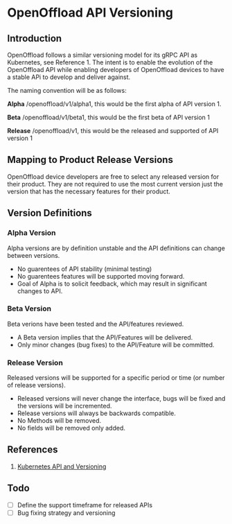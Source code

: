 # OpenOffload API Versioning

## Introduction
OpenOffload follows a similar versioning model for its gRPC API as Kubernetes, see Reference 1. The intent is to enable the evolution of the OpenOffload API while enabling developers of OpenOffload devices to have a stable APi to develop and deliver against.

The naming convention will be as follows:

**Alpha** /openoffload/v1/alpha1, this would be the first alpha of API version 1.

**Beta** /openoffload/v1/beta1, this would be the first beta of API version 1

**Release** /openoffload/v1, this would be the released and supported of API version 1

## Mapping to Product Release Versions
OpenOffload device developers are free to select any released version for their product. They are not required to use the most current version just the version that has the necessary features for their product.

## Version Definitions

### Alpha Version
Alpha versions are by definition unstable and the API definitions can change between versions.
- No guarentees of API stability (minimal testing)
- No guarentees features will be supported moving forward.
- Goal of Alpha is to solicit feedback, which may result in significant changes to API.
### Beta Version
Beta verions have been tested and the API/features reviewed.
- A Beta version implies that the API/Features will be delivered.
- Only minor changes (bug fixes) to the API/Feature will be committed.
### Release Version
Released versions will be supported for a specific period or time (or number of release versions).
- Released versions will never change the interface, bugs will be fixed and the versions will be incremented.
- Release versions will always be backwards compatible.
- No Methods will be removed.
- No fields will be removed only added.

## References

1. [Kubernetes API and Versioning](https://kubernetes.io/docs/concepts/overview/kubernetes-api/)


## Todo
- [ ] Define the support timeframe for released APIs 
- [ ] Bug fixing strategy and versioning
